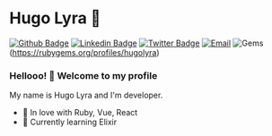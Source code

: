 # Hugo Lyra 👾

[![Github Badge](https://img.shields.io/badge/-Github-000?style=flat-square&logo=Github&logoColor=white&link=https://github.com/hamorim)](https://github.com/hamorim)
[![Linkedin Badge](https://img.shields.io/badge/-LinkedIn-blue?style=flat-square&logo=Linkedin&logoColor=white&link=https://www.linkedin.com/in/hugolyra/)](https://www.linkedin.com/in/hugolyra/)
[![Twitter Badge](https://img.shields.io/badge/-Twitter-1ca0f1?style=flat-square&labelColor=1ca0f1&logo=twitter&logoColor=white&link=https://twitter.com/h_lyra)](https://twitter.com/h_lyra)
[![Email](https://img.shields.io/badge/email-me-blue?style=flat-square)](mailto:me@hugolyra.com)
![Gems](https://img.shields.io/gem/u/hugolyra?style=flat-square)(https://rubygems.org/profiles/hugolyra)


### Hellooo! 👋 Welcome to my profile

My name is Hugo Lyra and I'm developer.

 - 💙 In love with Ruby, Vue, React
 - 🌱 Currently learning Elixir
